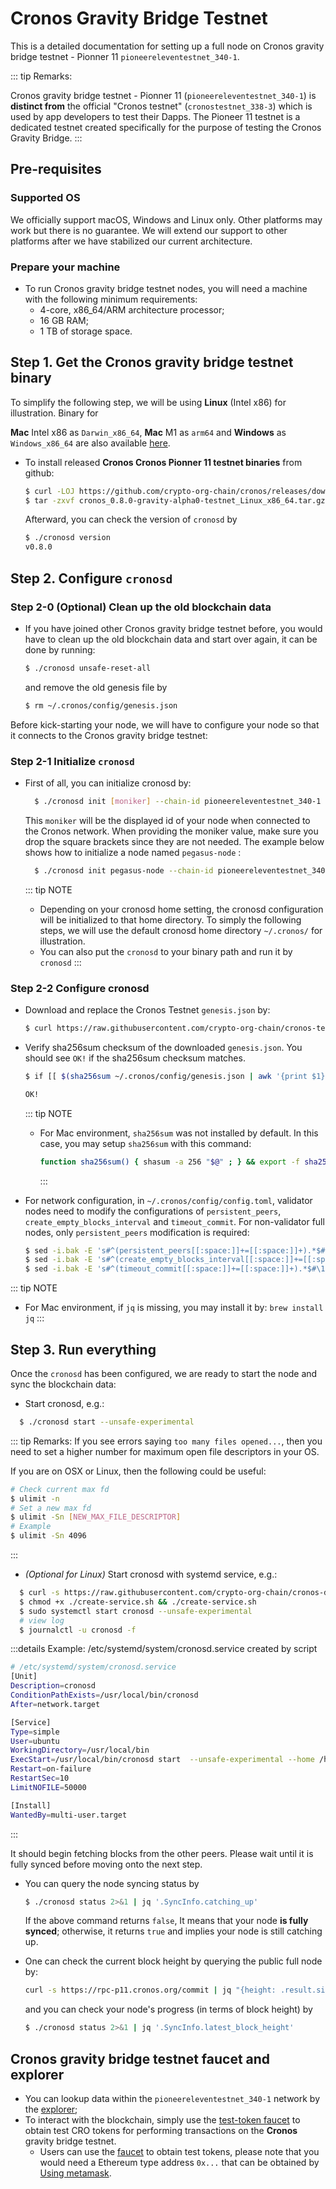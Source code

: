 # Cronos Gravity Bridge Testnet

This is a detailed documentation for setting up a full node on Cronos gravity bridge testnet - Pionner 11 `pioneereleventestnet_340-1`.

::: tip Remarks:

Cronos gravity bridge testnet - Pionner 11 (`pioneereleventestnet_340-1`) is **distinct from** the official "Cronos testnet" (`cronostestnet_338-3`) which is used by app developers to test their Dapps. The Pioneer 11 testnet is a dedicated testnet created specifically for the purpose of testing the Cronos Gravity Bridge. :::

## Pre-requisites

### Supported OS

We officially support macOS, Windows and Linux only. Other platforms may work but there is no guarantee. We will extend our support to other platforms after we have stabilized our current architecture.

### Prepare your machine

* To run Cronos gravity bridge testnet nodes, you will need a machine with the following minimum requirements:
  * 4-core, x86\_64/ARM architecture processor;
  * 16 GB RAM;
  * 1 TB of storage space.

## Step 1. Get the Cronos gravity bridge testnet binary

To simplify the following step, we will be using **Linux** (Intel x86) for illustration. Binary for

**Mac** Intel x86 as `Darwin_x86_64`, **Mac** M1 as `arm64` and **Windows** as `Windows_x86_64` are also available [here](https://github.com/crypto-org-chain/cronos/releases/tag/v0.8.0-gravity-alpha0).

*   To install released **Cronos Cronos Pionner 11 testnet binaries** from github:

    ```bash
    $ curl -LOJ https://github.com/crypto-org-chain/cronos/releases/download/v0.8.0-gravity-alpha0/cronos_0.8.0-gravity-alpha0-testnet_Linux_x86_64.tar.gz
    $ tar -zxvf cronos_0.8.0-gravity-alpha0-testnet_Linux_x86_64.tar.gz
    ```

    Afterward, you can check the version of `cronosd` by

    ```bash
    $ ./cronosd version
    v0.8.0
    ```

## Step 2. Configure `cronosd`

### Step 2-0 (Optional) Clean up the old blockchain data

*   If you have joined other Cronos gravity bridge testnet before, you would have to clean up the old blockchain data and start over again, it can be done by running:

    ```bash
    $ ./cronosd unsafe-reset-all
    ```

    and remove the old genesis file by

    ```bash
    $ rm ~/.cronos/config/genesis.json
    ```

Before kick-starting your node, we will have to configure your node so that it connects to the Cronos gravity bridge testnet:

### Step 2-1 Initialize `cronosd`

*   First of all, you can initialize cronosd by:

    ```bash
      $ ./cronosd init [moniker] --chain-id pioneereleventestnet_340-1
    ```

    This `moniker` will be the displayed id of your node when connected to the Cronos network. When providing the moniker value, make sure you drop the square brackets since they are not needed. The example below shows how to initialize a node named `pegasus-node` :

    ```bash
      $ ./cronosd init pegasus-node --chain-id pioneereleventestnet_340-1
    ```

    ::: tip NOTE

    * Depending on your cronosd home setting, the cronosd configuration will be initialized to that home directory. To simply the following steps, we will use the default cronosd home directory `~/.cronos/` for illustration.
    * You can also put the `cronosd` to your binary path and run it by `cronosd` :::

### Step 2-2 Configure cronosd

*   Download and replace the Cronos Testnet `genesis.json` by:

    ```bash
    $ curl https://raw.githubusercontent.com/crypto-org-chain/cronos-testnets/main/pioneereleventestnet_340-1/genesis.json > ~/.cronos/config/genesis.json
    ```
*   Verify sha256sum checksum of the downloaded `genesis.json`. You should see `OK!` if the sha256sum checksum matches.

    ```bash
    $ if [[ $(sha256sum ~/.cronos/config/genesis.json | awk '{print $1}') = "350b4d14d38d37b1f60b340bcb6c05cc1e0980811e2153fdef29a6530bd3d952" ]]; then echo "OK"; else echo "MISMATCHED"; fi;

    OK!
    ```

    ::: tip NOTE

    *   For Mac environment, `sha256sum` was not installed by default. In this case, you may setup `sha256sum` with this command:

        ```bash
        function sha256sum() { shasum -a 256 "$@" ; } && export -f sha256sum
        ```

        :::
*   For network configuration, in `~/.cronos/config/config.toml`, validator nodes need to modify the configurations of `persistent_peers`, `create_empty_blocks_interval` and `timeout_commit`. For non-validator full nodes, only `persistent_peers` modification is required:

    ```bash
    $ sed -i.bak -E 's#^(persistent_peers[[:space:]]+=[[:space:]]+).*$#\1"0d5cf1394a1cfde28dc8f023567222abc0f47534@52.74.82.209:26656,04f43116b4c6c70054d9c2b7485383df5b1ed1da@52.76.110.186:26656"#' ~/.cronos/config/config.toml
    $ sed -i.bak -E 's#^(create_empty_blocks_interval[[:space:]]+=[[:space:]]+).*$#\1"5s"#' ~/.cronos/config/config.toml
    $ sed -i.bak -E 's#^(timeout_commit[[:space:]]+=[[:space:]]+).*$#\1"5s"#' ~/.cronos/config/config.toml
    ```

::: tip NOTE

* For Mac environment, if `jq` is missing, you may install it by: `brew install jq` :::

## Step 3. Run everything

Once the `cronosd` has been configured, we are ready to start the node and sync the blockchain data:

* Start cronosd, e.g.:

```bash
  $ ./cronosd start --unsafe-experimental
```

::: tip Remarks: If you see errors saying `too many files opened...`, then you need to set a higher number for maximum open file descriptors in your OS.

If you are on OSX or Linux, then the following could be useful:

```bash
# Check current max fd
$ ulimit -n
# Set a new max fd
$ ulimit -Sn [NEW_MAX_FILE_DESCRIPTOR]
# Example
$ ulimit -Sn 4096
```

:::

* _(Optional for Linux)_ Start cronosd with systemd service, e.g.:

```bash
  $ curl -s https://raw.githubusercontent.com/crypto-org-chain/cronos-docs/master/systemd/create-service.sh -o create-service.sh && curl -s https://raw.githubusercontent.com/crypto-org-chain/cronos-docs/master/systemd/cronosd.service.template -o cronosd.service.template
  $ chmod +x ./create-service.sh && ./create-service.sh
  $ sudo systemctl start cronosd --unsafe-experimental
  # view log
  $ journalctl -u cronosd -f
```

:::details Example: /etc/systemd/system/cronosd.service created by script

```bash
# /etc/systemd/system/cronosd.service
[Unit]
Description=cronosd
ConditionPathExists=/usr/local/bin/cronosd
After=network.target

[Service]
Type=simple
User=ubuntu
WorkingDirectory=/usr/local/bin
ExecStart=/usr/local/bin/cronosd start  --unsafe-experimental --home /home/ubuntu/.cronos
Restart=on-failure
RestartSec=10
LimitNOFILE=50000

[Install]
WantedBy=multi-user.target
```

:::

It should begin fetching blocks from the other peers. Please wait until it is fully synced before moving onto the next step.

*   You can query the node syncing status by

    ```bash
    $ ./cronosd status 2>&1 | jq '.SyncInfo.catching_up'
    ```

    If the above command returns `false`, It means that your node **is fully synced**; otherwise, it returns `true` and implies your node is still catching up.
*   One can check the current block height by querying the public full node by:

    ```bash
    curl -s https://rpc-p11.cronos.org/commit | jq "{height: .result.signed_header.header.height}"
    ```

    and you can check your node's progress (in terms of block height) by

    ```bash
    $ ./cronosd status 2>&1 | jq '.SyncInfo.latest_block_height'
    ```

## Cronos gravity bridge testnet faucet and explorer

* You can lookup data within the `pioneereleventestnet_340-1` network by the [explorer](https://cronos.org/explorer/pioneer11);
* To interact with the blockchain, simply use the [test-token faucet](https://cronos.org/pioneer11-faucet) to obtain test CRO tokens for performing transactions on the **Cronos** gravity bridge testnet.
  * Users can use the [faucet](https://cronos.org/pioneer11-faucet) to obtain test tokens, please note that you would need a Ethereum type address `0x...` that can be obtained by [Using metamask](../metamask.md#using-metamask-on-cronos-gravity-birdge-testnet-pionner-11).
